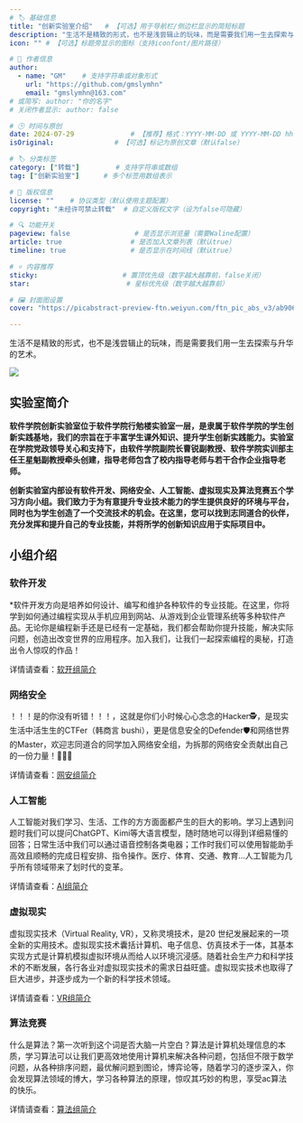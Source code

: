 ```yaml
---
# 🏷️ 基础信息
title: "创新实验室介绍"   # 【可选】用于导航栏/侧边栏显示的简短标题
description: "生活不是精致的形式，也不是浅尝辑止的玩味，而是需要我们用一生去探索与升华的艺术。" # 【SEO优化】用于搜索引擎显示的描述
icon: "" # 【可选】标题旁显示的图标（支持iconfont/图片路径）

# 👤 作者信息
author: 
  - name: "GM"    # 支持字符串或对象形式
    url: "https://github.com/gmslymhn" 
    email: "gmslymhn@163.com"
# 或简写: author: "你的名字" 
# 关闭作者显示: author: false

# 🕒 时间与原创
date: 2024-07-29              # 【推荐】格式：YYYY-MM-DD 或 YYYY-MM-DD hh:mm:ss
isOriginal:               # 【可选】标记为原创文章（默认false）

# 🏷️ 分类标签
category: ["转载"]         # 支持字符串或数组
tag: ["创新实验室"]      # 多个标签用数组表示

# 📜 版权信息
license: ""    # 协议类型（默认使用主题配置）
copyright: "未经许可禁止转载"  # 自定义版权文字（设为false可隐藏）

# 🔍 功能开关
pageview: false                # 是否显示浏览量（需要Waline配置）
article: true                 # 是否加入文章列表（默认true）
timeline: true                # 是否显示在时间线（默认true）

# ⭐ 内容推荐
sticky:                     # 置顶优先级（数字越大越靠前，false关闭）
star:                        # 星标优先级（数字越大越靠前）

# 🖼️ 封面图设置
cover: "https://picabstract-preview-ftn.weiyun.com/ftn_pic_abs_v3/ab906703fe1f7e81956108bb7ba901a04bc8bf0eba5d4538379eaff0914b7834812ee0e24e6410de3b7e9b99fe7f9257?pictype=scale&from=30013&version=3.3.3.3&fname=2024-08-09XUSZY.png&size=1000"  # 文章卡片封面图（建议尺寸：1200×600）

---
```

生活不是精致的形式，也不是浅尝辑止的玩味，而是需要我们用一生去探索与升华的艺术。
<!-- more -->

![](https://picabstract-preview-ftn.weiyun.com/ftn_pic_abs_v3/ab906703fe1f7e81956108bb7ba901a04bc8bf0eba5d4538379eaff0914b7834812ee0e24e6410de3b7e9b99fe7f9257?pictype=scale&from=30013&version=3.3.3.3&fname=2024-08-09XUSZY.png&size=1000)
## 实验室简介

**软件学院创新实验室位于软件学院行勉楼实验室一层，是隶属于软件学院的学生创新实践基地，我们的宗旨在于丰富学生课外知识、提升学生创新实践能力。实验室在学院党政领导关心和支持下，由软件学院副院长曹锐副教授、软件学院实训部主任王星魁副教授牵头创建，指导老师包含了校内指导老师与若干合作企业指导老师。**  

**创新实验室内部设有软件开发、网络安全、人工智能、虚拟现实及算法竞赛五个学习方向小组。我们致力于为有意提升专业技术能力的学生提供良好的环境与平台，同时也为学生创造了一个交流技术的机会。在这里，您可以找到志同道合的伙伴，充分发挥和提升自己的专业技能，并将所学的创新知识应用于实际项目中。**

## 小组介绍
### 软件开发
*软件开发方向是培养如何设计、编写和维护各种软件的专业技能。在这里，你将学到如何通过编程实现从手机应用到网站、从游戏到企业管理系统等多种软件产品。无论你是编程新手还是已经有一定基础，我们都会帮助你提升技能，解决实际问题，创造出改变世界的应用程序。加入我们，让我们一起探索编程的奥秘，打造出令人惊叹的作品！

详情请查看：[软开组简介](http://innlab.tyut.tech/#/blog?actid=81)

### 网络安全
！！！是的你没有听错！！！，这就是你们小时候心心念念的Hacker🕵️，是现实生活中活生生的CTFer（韩商言 bushi），更是信息安全的Defender🛡️和网络世界的Master，欢迎志同道合的同学加入网络安全组，为拆那的网络安全贡献出自己的一份力量！🙌🙌🙌

详情请查看：[网安组简介](http://innlab.tyut.tech/#/blog?actid=75)

### 人工智能
人工智能对我们学习、生活、工作的方方面面都产生的巨大的影响。学习上遇到问题时我们可以提问ChatGPT、Kimi等大语言模型，随时随地可以得到详细易懂的回答；日常生活中我们可以通过语音控制各类电器；工作时我们可以使用智能助手高效且顺畅的完成日程安排、指令操作。医疗、体育、交通、教育…人工智能为几乎所有领域带来了划时代的变革。

详情请查看：[AI组简介](http://innlab.tyut.tech/#/blog?actid=78)

### 虚拟现实
虚拟现实技术（Virtual Reality, VR），又称灵境技术，是20 世纪发展起来的一项全新的实用技术。虚拟现实技术囊括计算机、电子信息、仿真技术于一体，其基本实现方式是计算机模拟虚拟环境从而给人以环境沉浸感。随着社会生产力和科学技术的不断发展，各行各业对虚拟现实技术的需求日益旺盛。虚拟现实技术也取得了巨大进步，并逐步成为一个新的科学技术领域。

详情请查看：[VR组简介](http://innlab.tyut.tech/#/blog?actid=80)

### 算法竞赛
什么是算法？第一次听到这个词是否大脑一片空白？算法是计算机处理信息的本质，学习算法可以让我们更高效地使用计算机来解决各种问题，包括但不限于数学问题，从各种排序问题，最优解问题到图论，博弈论等，随着学习的逐步深入，你会发现算法领域的博大，学习各种算法的原理，惊叹其巧妙的构思，享受ac算法的快乐。

详情请查看：[算法组简介](http://innlab.tyut.tech/#/blog?actid=79)